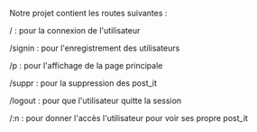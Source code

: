 Notre projet contient les routes suivantes : 

  / : pour la connexion de l'utilisateur 
  
  /signin : pour l'enregistrement des utilisateurs 
  
  /p : pour l'affichage de la page principale 
  
  /suppr : pour la suppression des post_it 
  
  /logout : pour que l'utilisateur quitte la session 
  
  /:n : pour donner l'accès l'utilisateur pour voir ses propre post_it 
  
